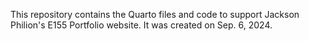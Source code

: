 This repository contains the Quarto files and code to support Jackson Philion's E155 Portfolio website. It was created on Sep. 6, 2024.